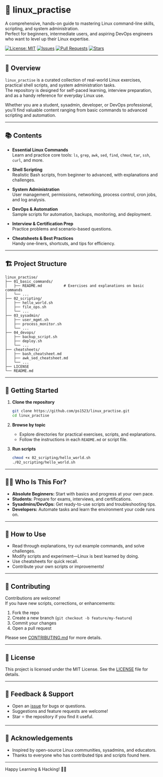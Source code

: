 # 🐧 linux_practise

A comprehensive, hands-on guide to mastering Linux command-line skills, scripting, and system administration.  
Perfect for beginners, intermediate users, and aspiring DevOps engineers who want to level up their Linux expertise.

[![License: MIT](https://img.shields.io/badge/License-MIT-green.svg)](LICENSE)
[![Issues](https://img.shields.io/github/issues/ps1523/linux_practise)](https://github.com/ps1523/linux_practise/issues)
[![Pull Requests](https://img.shields.io/github/issues-pr/ps1523/linux_practise)](https://github.com/ps1523/linux_practise/pulls)
[![Stars](https://img.shields.io/github/stars/ps1523/linux_practise?style=social)](https://github.com/ps1523/linux_practise/stargazers)

---

## 🚀 Overview

`linux_practise` is a curated collection of real-world Linux exercises, practical shell scripts, and system administration tasks.  
The repository is designed for self-paced learning, interview preparation, and as a handy reference for everyday Linux use.

Whether you are a student, sysadmin, developer, or DevOps professional, you’ll find valuable content ranging from basic commands to advanced scripting and automation.

---

## 📚 Contents

- **Essential Linux Commands**  
  Learn and practice core tools: `ls`, `grep`, `awk`, `sed`, `find`, `chmod`, `tar`, `ssh`, `curl`, and more.

- **Shell Scripting**  
  Realistic Bash scripts, from beginner to advanced, with explanations and challenges.

- **System Administration**  
  User management, permissions, networking, process control, cron jobs, and log analysis.

- **DevOps & Automation**  
  Sample scripts for automation, backups, monitoring, and deployment.

- **Interview & Certification Prep**  
  Practice problems and scenario-based questions.

- **Cheatsheets & Best Practices**  
  Handy one-liners, shortcuts, and tips for efficiency.

---

## 🏗️ Project Structure

```
linux_practise/
├── 01_basic_commands/
│   ├── README.md          # Exercises and explanations on basic commands
│   └── ...
├── 02_scripting/
│   ├── hello_world.sh
│   ├── file_ops.sh
│   └── ...
├── 03_sysadmin/
│   ├── user_mgmt.sh
│   ├── process_monitor.sh
│   └── ...
├── 04_devops/
│   ├── backup_script.sh
│   ├── deploy.sh
│   └── ...
├── cheatsheets/
│   ├── bash_cheatsheet.md
│   ├── awk_sed_cheatsheet.md
│   └── ...
├── LICENSE
└── README.md
```

---

## 🌟 Getting Started

1. **Clone the repository**
   ```bash
   git clone https://github.com/ps1523/linux_practise.git
   cd linux_practise
   ```

2. **Browse by topic**
   - Explore directories for practical exercises, scripts, and explanations.
   - Follow the instructions in each `README.md` or script file.

3. **Run scripts**
   ```bash
   chmod +x 02_scripting/hello_world.sh
   ./02_scripting/hello_world.sh
   ```

---

## 🧑‍💻 Who Is This For?

- **Absolute Beginners:** Start with basics and progress at your own pace.
- **Students:** Prepare for exams, interviews, and certifications.
- **Sysadmins/DevOps:** Get ready-to-use scripts and troubleshooting tips.
- **Developers:** Automate tasks and learn the environment your code runs on.

---

## 🧭 How to Use

- Read through explanations, try out example commands, and solve challenges.
- Modify scripts and experiment—Linux is best learned by doing.
- Use cheatsheets for quick recall.
- Contribute your own scripts or improvements!

---

## 🤝 Contributing

Contributions are welcome!  
If you have new scripts, corrections, or enhancements:

1. Fork the repo
2. Create a new branch (`git checkout -b feature/my-feature`)
3. Commit your changes
4. Open a pull request

Please see [CONTRIBUTING.md](CONTRIBUTING.md) for more details.

---

## 📢 License

This project is licensed under the MIT License. See the [LICENSE](LICENSE) file for details.

---

## 💬 Feedback & Support

- Open an [issue](https://github.com/ps1523/linux_practise/issues) for bugs or questions.
- Suggestions and feature requests are welcome!
- Star ⭐ the repository if you find it useful.

---

## 🧠 Acknowledgements

- Inspired by open-source Linux communities, sysadmins, and educators.
- Thanks to everyone who has contributed tips and scripts found here.

---

Happy Learning & Hacking! 🐧🚀
